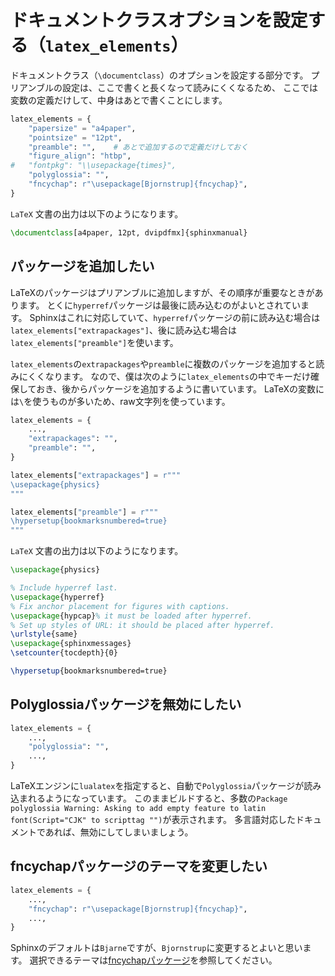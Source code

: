 # ドキュメントクラスオプションを設定する（``latex_elements``）

ドキュメントクラス（``\documentclass``）のオプションを設定する部分です。
プリアンブルの設定は、ここで書くと長くなって読みにくくなるため、
ここでは変数の定義だけして、中身はあとで書くことにします。

```python
latex_elements = {
    "papersize" = "a4paper",
    "pointsize" = "12pt",
    "preamble": "",    # あとで追加するので定義だけしておく
    "figure_align": "htbp",
#   "fontpkg": "\\usepackage{times}",
    "polyglossia": "",
    "fncychap": r"\usepackage[Bjornstrup]{fncychap}",
}
```

``LaTeX`` 文書の出力は以下のようになります。

```latex
\documentclass[a4paper, 12pt, dvipdfmx]{sphinxmanual}
```

## パッケージを追加したい

LaTeXのパッケージはプリアンブルに追加しますが、その順序が重要なときがあります。
とくに``hyperref``パッケージは最後に読み込むのがよいとされています。
Sphinxはこれに対応していて、``hyperref``パッケージの前に読み込む場合は``latex_elements["extrapackages"]``、後に読み込む場合は``latex_elements["preamble"]``を使います。

``latex_elements``の``extrapackages``や``preamble``に複数のパッケージを追加すると読みにくくなります。
なので、僕は次のように``latex_elements``の中でキーだけ確保しておき、後からパッケージを追加するように書いています。
LaTeXの変数には``\``を使うものが多いため、raw文字列を使っています。

```python
latex_elements = {
    ...,
    "extrapackages": "",
    "preamble": "",
}

latex_elements["extrapackages"] = r"""
\usepackage{physics}
"""

latex_elements["preamble"] = r"""
\hypersetup{bookmarksnumbered=true}
"""
```

``LaTeX`` 文書の出力は以下のようになります。

```latex
\usepackage{physics}

% Include hyperref last.
\usepackage{hyperref}
% Fix anchor placement for figures with captions.
\usepackage{hypcap}% it must be loaded after hyperref.
% Set up styles of URL: it should be placed after hyperref.
\urlstyle{same}
\usepackage{sphinxmessages}
\setcounter{tocdepth}{0}

\hypersetup{bookmarksnumbered=true}
```

## Polyglossiaパッケージを無効にしたい

```python
latex_elements = {
    ...,
    "polyglossia": "",
    ...,
}
```

LaTeXエンジンに``lualatex``を指定すると、自動で``Polyglossia``パッケージが読み込まれるようになっています。
このままビルドすると、多数の``Package polyglossia Warning: Asking to add empty feature to latin font(Script="CJK" to scripttag "")``が表示されます。
多言語対応したドキュメントであれば、無効にしてしまいましょう。

## fncychapパッケージのテーマを変更したい

```python
latex_elements = {
    ...,
    "fncychap": r"\usepackage[Bjornstrup]{fncychap}",
    ...,
}
```

Sphinxのデフォルトは``Bjarne``ですが、``Bjornstrup``に変更するとよいと思います。
選択できるテーマは[fncychapパッケージ](../latex/latex-fncychap.md)を参照してください。
